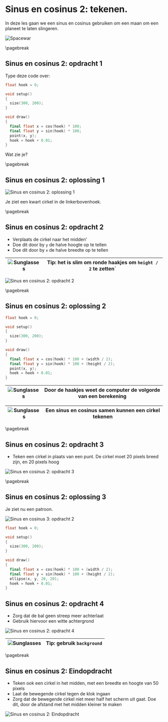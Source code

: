 # Sinus en cosinus 2: tekenen.

In deze les gaan we een sinus en cosinus gebruiken om een maan om een planeet te laten slingeren.

![Spacewar](Spacewar.png)

\pagebreak

## Sinus en cosinus 2: opdracht 1 

Type deze code over:

```c++
float hoek = 0;

void setup()
{
  size(300, 200);
}

void draw()
{
  final float x = cos(hoek) * 100;
  final float y = sin(hoek) * 100;
  point(x, y);
  hoek = hoek + 0.01;  
}
```

Wat zie je?

\pagebreak

## Sinus en cosinus 2: oplossing 1 

![Sinus en cosinus 2: oplossing 1](SinusEnCosinus2_1.png)

Je ziet een kwart cirkel in de linkerbovenhoek.

\pagebreak

## Sinus en cosinus 2: opdracht 2

 * Verplaats de cirkel naar het midden'
 * Doe dit door by `y` de halve hoogte op te tellen 
 * Doe dit door by `x` de halve breedte op te tellen 

![Sunglasses](EmojiSunglasses.png) | Tip: het is slim om ronde haakjes om `height / 2` te zetten`
:-------------:|:----------------------------------------: 

![Sinus en cosinus 2: opdracht 2](SinusEnCosinus2_2.png)

\pagebreak

## Sinus en cosinus 2: oplossing 2 

```c++
float hoek = 0;

void setup()
{
  size(300, 200);
}

void draw()
{
  final float x = cos(hoek) * 100 + (width / 2);
  final float y = sin(hoek) * 100 + (height / 2);
  point(x, y);
  hoek = hoek + 0.01;  
}
```

![Sunglasses](EmojiSunglasses.png) | Door de haakjes weet de computer de volgorde van een berekening
:-------------:|:----------------------------------------: 

![Sunglasses](EmojiSunglasses.png) | Een sinus en cosinus samen kunnen een cirkel tekenen
:-------------:|:----------------------------------------: 

\pagebreak

## Sinus en cosinus 2: opdracht 3

 * Teken een cirkel in plaats van een punt. De cirkel moet 20 pixels breed zijn, en 20 pixels hoog

![Sinus en cosinus 2: opdracht 3](SinusEnCosinus2_3.png)

\pagebreak

## Sinus en cosinus 2: oplossing 3

Je ziet nu een patroon.

![Sinus en cosinus 3: opdracht 2](SinusEnCosinus2_3.png)

```c++
float hoek = 0;

void setup()
{
  size(300, 200);
}

void draw()
{
  final float x = cos(hoek) * 100 + (width / 2);
  final float y = sin(hoek) * 100 + (height / 2);
  ellipse(x, y, 20, 20);
  hoek = hoek + 0.01;  
}
```

## Sinus en cosinus 2: opdracht 4

 * Zorg dat de bal geen streep meer achterlaat
 * Gebruik hiervoor een witte achtergrond

![Sinus en cosinus 2: opdracht 4](SinusEnCosinus2_4.png)

![Sunglasses](EmojiSunglasses.png) | Tip: gebruik `background`
:-------------:|:----------------------------------------: 


\pagebreak

## Sinus en cosinus 2: Eindopdracht

 * Teken ook een cirkel in het midden, met een breedte en hoogte van 50 pixels
 * Laat de bewegende cirkel tegen de klok ingaan
 * Zorg dat de bewegende cirkel niet meer half het scherm uit gaat. Doe dit,
   door de afstand met het midden kleiner te maken

![Sinus en cosinus 2: Eindopdracht](SinusEnCosinus2_Eindopdracht.png)
